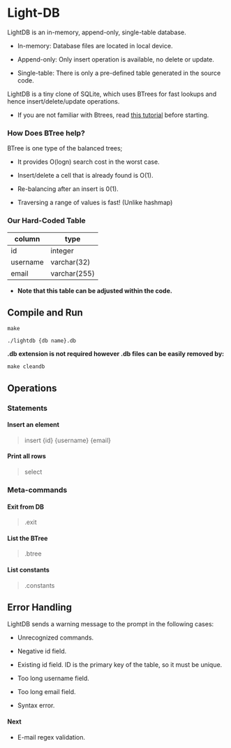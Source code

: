 # Light-DB

LightDB is an in-memory, append-only, single-table database.

* In-memory: Database files are located in local device.

* Append-only: Only insert operation is available, no delete or update.

* Single-table: There is only a pre-defined table generated in the source code.

LightDB is a tiny clone of SQLite, which uses BTrees for fast lookups and hence insert/delete/update operations.

* If you are not familiar with Btrees, read [this tutorial](https://www.cs.cornell.edu/courses/cs3110/2012sp/recitations/rec25-B-trees/rec25.html) before starting.

<h3> How Does BTree help? </h3>

BTree is one type of the balanced trees;

* It provides O(logn) search cost in the worst case.

* Insert/delete a cell that is already found is O(1).

* Re-balancing after an insert is 0(1).

* Traversing a range of values is fast! (Unlike hashmap)

<h3> Our Hard-Coded Table </h3>

| <b>column</b> | <b>type</b>  |
|---------------|--------------|
| id            | integer      |
| username      | varchar(32)  |
| email         | varchar(255) |

* <b>Note that this table can be adjusted within the code. </b>

## Compile and Run

    make

    ./lightdb {db name}.db

<b> .db extension is not required however .db files can be easily removed by: </b>

    make cleandb

## Operations

<h3> Statements </h3>

<h4> Insert an element </h4>

> insert {id} {username} {email}

<h4> Print all rows </h4>

> select

<h3> Meta-commands </h3>

<h4> Exit from DB </h4>

> .exit

<h4> List the BTree </h4>

> .btree

<h4> List constants </h4>

> .constants

## Error Handling

LightDB sends a warning message to the prompt in the following cases:

* Unrecognized commands.

* Negative id field.

* Existing id field. ID is the primary key of the table, so it must be unique.

* Too long username field.

* Too long email field.

* Syntax error.

<h4> Next </h4>

* E-mail regex validation.
